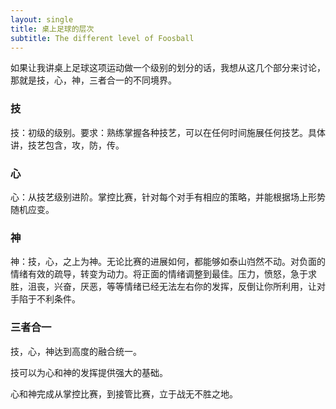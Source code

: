 ```yaml
---
layout: single
title: 桌上足球的层次
subtitle: The different level of Foosball
---
```


如果让我讲桌上足球这项运动做一个级别的划分的话，我想从这几个部分来讨论，那就是技，心，神，三者合一的不同境界。



### 技

技：初级的级别。要求：熟练掌握各种技艺，可以在任何时间施展任何技艺。具体讲，技艺包含，攻，防，传。

### 心

心：从技艺级别进阶。掌控比赛，针对每个对手有相应的策略，并能根据场上形势随机应变。

### 神

神：技，心，之上为神。无论比赛的进展如何，都能够如泰山岿然不动。对负面的情绪有效的疏导，转变为动力。将正面的情绪调整到最佳。压力，愤怒，急于求胜，沮丧，兴奋，厌恶，等等情绪已经无法左右你的发挥，反倒让你所利用，让对手陷于不利条件。

### 三者合一

技，心，神达到高度的融合统一。

技可以为心和神的发挥提供强大的基础。

心和神完成从掌控比赛，到接管比赛，立于战无不胜之地。